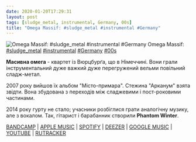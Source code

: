 ```yaml
---
date: 2020-01-20T17:29:31
layout: post
tags: [sludge_metal, instrumental, Germany, 00s]
title: "Omega Massif: #sludge_metal #instrumental #Germany"
---
```

![Omega Massif: #sludge_metal #instrumental #Germany](https://res.cloudinary.com/vast-space-unexplored/image/upload/photos/photo_857_20-01-2020_17-29-31.jpg)
Omega Massif: [#sludge_metal](/tags/#sludge_metal) [#instrumental](/tags/#instrumental) [#Germany](/tags/#Germany) [#00s](/tags/#00s)

**Масивна омега** - квартет із Вюрцбурґа, що в Німеччині. Вони грали інструментальний дуже важкий дуже перегружений вельми повільний сладж-метал.

2007 року вийшов їх альбом &quot;Місто-примара&quot;. Стежина &quot;Арканум&quot; взята звідти. Вона збудована з переходів між сладжевими і пост-роковими частинами.

2014 року гурту не стало; учасники розбіглися грати аналогічну музику, але з вокалом. Так, гітарист і барабанник створили **Phantom Winter**.

[BANDCAMP](https://omegamassif.bandcamp.com/album/geisterstadt) \| [APPLE MUSIC](https://music.apple.com/ua/album/geisterstadt-kalt/1264305452) \| [SPOTIFY](https://open.spotify.com/album/2An5gj0xSj7gNqtNeSoMs8) \| [DEEZER](https://www.deezer.com/album/45341961?utm_source=deezer&amp;utm_content=album-45341961&amp;utm_term=1601611822_1579534083&amp;utm_medium=web) \| [GOOGLE MUSIC](https://play.google.com/music/m/B2rmxrssandmecnunls3cqysewa?t=Geisterstadt_-_Omega_Massif) \| [YOUTUBE](https://www.youtube.com/playlist?list=OLAK5uy_mwYm_F2QGJf_8jJbdNH7IHYf0qKVrJgts) \| [RUTRACKER](https://rutracker.org/forum/viewtopic.php?t=3612578)